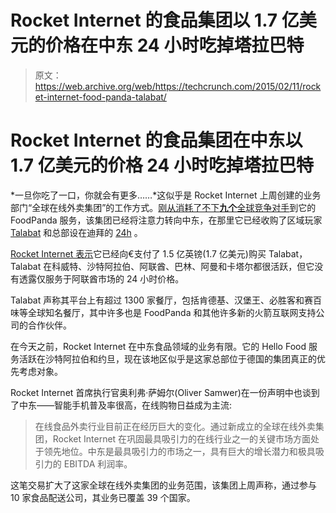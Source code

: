 # Rocket Internet 的食品集团以 1.7 亿美元的价格在中东 24 小时吃掉塔拉巴特 

> 原文：<https://web.archive.org/web/https://techcrunch.com/2015/02/11/rocket-internet-food-panda-talabat/>

# Rocket Internet 的食品集团在中东以 1.7 亿美元的价格 24 小时吃掉塔拉巴特

*一旦你吃了一口，你就会有更多……*这似乎是 Rocket Internet 上周创建的业务部门“全球在线外卖集团”的工作方式。[刚从消耗了不下**九个**全球竞争对手](https://web.archive.org/web/20221207195754/https://beta.techcrunch.com/2015/02/05/food-glorious-food/)到它的 FoodPanda 服务，该集团已经将注意力转向中东，在那里它已经收购了区域玩家 [Talabat](https://web.archive.org/web/20221207195754/http://talabat.com/) 和总部设在迪拜的 [24h](https://web.archive.org/web/20221207195754/http://24h.ae/) 。

[Rocket Internet 表示](https://web.archive.org/web/20221207195754/http://rocketinternet.pr.co/95713-rocket-internet-further-strengthens-its-new-global-online-takeaway-group-with-strategic-investment-in-the-attractive-middle-east-online)它已经向€支付了 1.5 亿英镑(1.7 亿美元)购买 Talabat，Talabat 在科威特、沙特阿拉伯、阿联酋、巴林、阿曼和卡塔尔都很活跃，但它没有透露仅服务于阿联酋市场的 24 小时价格。

Talabat 声称其平台上有超过 1300 家餐厅，包括肯德基、汉堡王、必胜客和赛百味等全球知名餐厅，其中许多也是 FoodPanda 和其他许多新的火箭互联网支持公司的合作伙伴。

在今天之前，Rocket Internet 在中东食品领域的业务有限。它的 Hello Food 服务活跃在沙特阿拉伯和约旦，现在该地区似乎是这家总部位于德国的集团真正的优先考虑对象。

Rocket Internet 首席执行官奥利弗·萨姆尔(Oliver Samwer)在一份声明中也谈到了中东——智能手机普及率很高，在线购物日益成为主流:

> 在线食品外卖行业目前正在经历巨大的变化。通过新成立的全球在线外卖集团，Rocket Internet 在巩固最具吸引力的在线行业之一的关键市场方面处于领先地位。中东是最具吸引力的市场之一，具有巨大的增长潜力和极具吸引力的 EBITDA 利润率。

这笔交易扩大了这家全球在线外卖集团的业务范围，该集团上周声称，通过参与 10 家食品配送公司，其业务已覆盖 39 个国家。